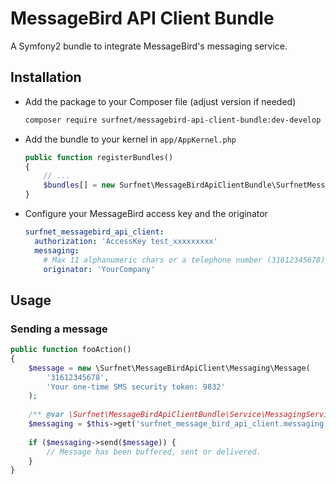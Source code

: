 # MessageBird API Client Bundle

A Symfony2 bundle to integrate MessageBird's messaging service.

## Installation

 * Add the package to your Composer file (adjust version if needed)
    ```sh
    composer require surfnet/messagebird-api-client-bundle:dev-develop
    ```

 * Add the bundle to your kernel in `app/AppKernel.php`
    ```php
    public function registerBundles()
    {
        // ...
        $bundles[] = new Surfnet\MessageBirdApiClientBundle\SurfnetMessageBirdApiClientBundle;
    }
    ```

 * Configure your MessageBird access key and the originator
    ```yml
    surfnet_messagebird_api_client:
      authorization: 'AccessKey test_xxxxxxxxx'
      messaging:
        # Max 11 alphanumeric chars or a telephone number (31612345678)
        originator: 'YourCompany'
    ```

## Usage

### Sending a message

```php
public function fooAction()
{
    $message = new \Surfnet\MessageBirdApiClient\Messaging\Message(
        '31612345678',
        'Your one-time SMS security token: 9832'
    );
    
    /** @var \Surfnet\MessageBirdApiClientBundle\Service\MessagingService $messaging */
    $messaging = $this->get('surfnet_message_bird_api_client.messaging');
    
    if ($messaging->send($message)) {
        // Message has been buffered, sent or delivered.
    }
}
```
